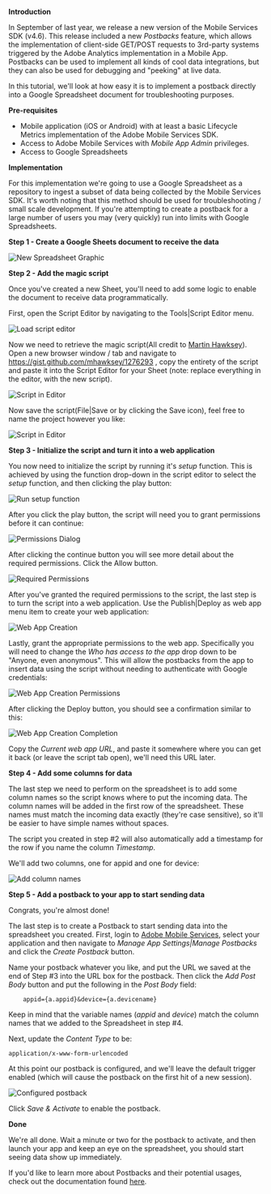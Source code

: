 **Introduction**

In September of last year, we release a new version of the Mobile Services SDK
(v4.6).  This release included a new _Postbacks_ feature, which allows the
implementation of client-side GET/POST requests to 3rd-party systems triggered
by the Adobe Analytics implementation in a Mobile App.  Postbacks can be used to
implement all kinds of cool data integrations, but they can also be used for
debugging and "peeking" at live data.

In this tutorial, we'll look at how easy it is to implement a postback directly
into a Google Spreadsheet document for troubleshooting purposes.

**Pre-requisites**

* Mobile application (iOS or Android) with at least a basic Lifecycle Metrics
implementation of the Adobe Mobile Services SDK.
* Access to Adobe Mobile Services with _Mobile App Admin_ privileges.
* Access to Google Spreadsheets

**Implementation**

For this implementation we're going to use a Google Spreadsheet as a repository
to ingest a subset of data being collected by the Mobile Services SDK.  It's
worth noting that this method should be used for troubleshooting / small scale
development.  If you're attempting to create a postback for a large number of
users you may (very quickly) run into limits with Google Spreadsheets.

**Step 1 - Create a Google Sheets document to receive the data**

![New Spreadsheet Graphic](screenshots/1.png)

**Step 2 - Add the magic script**

Once you've created a new Sheet, you'll need to add some logic to enable the
document to receive data programmatically.

First, open the Script Editor by navigating to the Tools|Script Editor menu.

![Load script editor](screenshots/2.png)

Now we need to retrieve the magic script(All credit to
	[Martin Hawksey](https://github.com/mhawksey)). Open a new browser window / tab and navigate to https://gist.github.com/mhawksey/1276293
, copy the entirety of the script and paste it into the Script Editor for your
Sheet (note: replace everything in the editor, with the new script).

![Script in Editor](screenshots/3.png)

Now save the script(File|Save or by clicking the Save icon), feel free to name
the project however you like:

![Script in Editor](screenshots/4.png)

**Step 3 - Initialize the script and turn it into a web application**

You now need to initialize the script by running it's _setup_ function.  This is
achieved by using the function drop-down in the script editor to select the
_setup_ function, and then clicking the play button:

![Run setup function](screenshots/5.png)

After you click the play button, the script will need you to grant permissions
before it can continue:

![Permissions Dialog](screenshots/6.png)

After clicking the continue button you will see more detail about the required
permissions.  Click the Allow button.

![Required Permissions](screenshots/7.png)

After you've granted the required permissions to the script, the last step is
to turn the script into a web application.  Use the Publish|Deploy as web app
menu item to create your web application:

![Web App Creation](screenshots/8.png)

Lastly, grant the appropriate permissions to the web app.  Specifically you will
need to change the _Who has access to the app_ drop down to be "Anyone, even
anonymous".  This will allow the postbacks from the app to insert data using the
script without needing to authenticate with Google credentials:

![Web App Creation Permissions](screenshots/9.png)

After clicking the Deploy button, you should see a confirmation similar to this:

![Web App Creation Completion](screenshots/10.png)

Copy the _Current web app URL_, and paste it somewhere where you can get it back
(or leave the script tab open), we'll need this URL later.

**Step 4 - Add some columns for data**

The last step we need to perform on the spreadsheet is to add some column names
so the script knows where to put the incoming data.  The column names will be
added in the first row of the spreadsheet.  These names must match the incoming
data exactly (they're case sensitive), so it'll be easier to have simple names
without spaces.

The script you created in step #2 will also automatically add a timestamp for
the row if you name the column _Timestamp_.

We'll add two columns, one for appid and one for device:

![Add column names](screenshots/11.png)


**Step 5 - Add a postback to your app to start sending data**

Congrats, you're almost done!  

The last step is to create a Postback to start sending data into the spreadsheet
you created.  First, login to [Adobe Mobile Services](https://mobilemarketing.adobe.com),
 select your application and then navigate to _Manage App Settings|Manage
Postbacks_ and click the _Create Postback_ button.

Name your postback whatever you like, and put the URL we saved at the end of
Step #3 into the URL box for the postback.  Then click the _Add Post Body_ button
and put the following in the _Post Body_ field:

		appid={a.appid}&device={a.devicename}

Keep in mind that the variable names (_appid_ and _device_) match the column
names that we added to the Spreadsheet in step #4.

Next, update the _Content Type_ to be:

    application/x-www-form-urlencoded

At this point our postback is configured, and we'll leave the default trigger
enabled (which will cause the postback on the first hit of a new session).

![Configured postback](screenshots/12.png)

Click _Save & Activate_ to enable the postback.

**Done**

We're all done.  Wait a minute or two for the postback to activate, and then
launch your app and keep an eye on the spreadsheet, you should start seeing data
show up immediately.

If you'd like to learn more about Postbacks and their potential usages, check out
the documentation found [here](https://marketing.adobe.com/resources/help/en_US/mobile/ios/postback.html).
